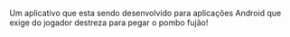 Um aplicativo que esta sendo desenvolvido para aplicações Android que exige do jogador destreza para pegar o pombo fujão!